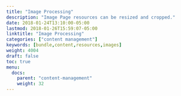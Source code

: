 ```yaml
---
title: "Image Processing"
description: "Image Page resources can be resized and cropped."
date: 2018-01-24T13:10:00-05:00
lastmod: 2018-01-26T15:59:07-05:00
linktitle: "Image Processing"
categories: ["content management"]
keywords: [bundle,content,resources,images]
weight: 4004
draft: false
toc: true
menu:
  docs:
    parent: "content-management"
    weight: 32
---
```


